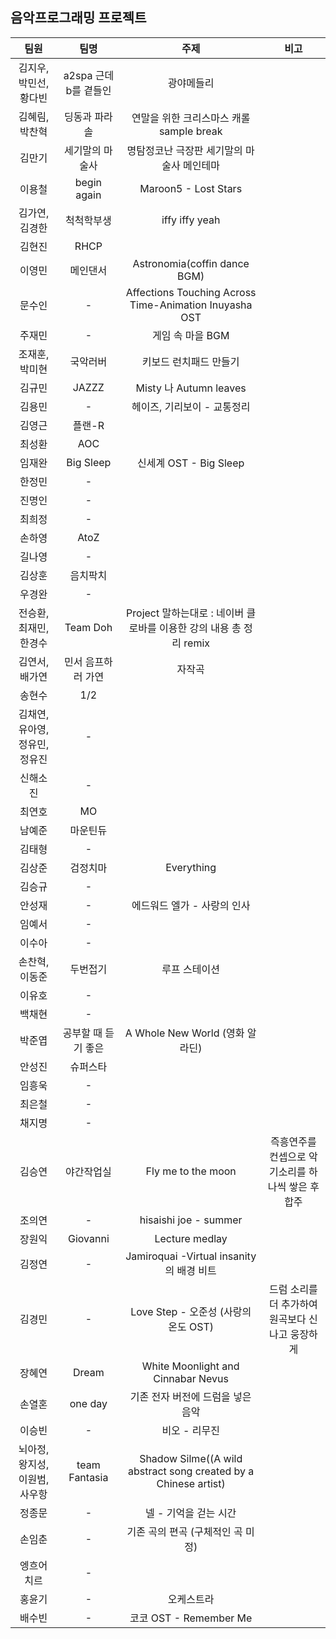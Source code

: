## 음악프로그래밍 프로젝트

| 팀원 | 팀명 | 주제 | 비고 |
|:--:|:--:|:--:|:--:|
| 김지우, 박민선, 황다빈  | a2spa 근데 b를 곁들인 | 광야메들리  | |
| 김혜림, 박찬혁  | 딩동과 파라솔 | 연말을 위한 크리스마스 캐롤 sample break | |
| 김만기  | 세기말의 마술사 | 명탐정코난 극장판 세기말의 마술사 메인테마 | | 
| 이용철  | begin again | Maroon5 - Lost Stars | |
| 김가연, 김경한  | 척척학부생 | iffy iffy yeah | | 
| 김현진  | RHCP |  | | 
| 이영민  | 메인댄서  | Astronomia(coffin dance BGM) | |
| 문수인 | - | Affections Touching Across Time-Animation Inuyasha OST | |
| 주재민 | - | 게임 속 마을 BGM | |
| 조재훈, 박미현 | 국악러버  | 키보드 런치패드 만들기 | |
| 김규민  | JAZZZ  | Misty 나 Autumn leaves | |
| 김용민 | - | 헤이즈, 기리보이 - 교통정리 | |
| 김영근 | 플랜-R |  | |
| 최성환 | AOC |  | |
| 임재완 | Big Sleep | 신세계 OST - Big Sleep | |
| 한정민 | - |  | |
| 진명인 | - |  | |
| 최희정 | - |  | |
| 손하영 | AtoZ |  | |
| 길나영 | - |  | |
| 김상훈 | 음치팍치 |  | |
| 우경완 | - |  | |
| 전승환, 최재민, 한경수 | Team Doh | Project 말하는대로 : 네이버 클로바를 이용한 강의 내용 총 정리 remix | |
| 김연서, 배가연 | 민서 음프하러 가연 | 자작곡 | |
| 송현수 | 1/2  |  | |
| 김채연, 유아영, 정유민, 정유진 | - |  | |
| 신해소진 | - |  | |
| 최연호 | MO |  | |
| 남예준 | 마운틴듀 |  | |
| 김태형 | - |  | |
| 김상준 | 검정치마 | Everything | |
| 김승규 | - |  | |
| 안성재 | - | 에드워드 엘가 - 사랑의 인사 | |
| 임예서 | - |  | |
| 이수아 | - |  | |
| 손찬혁, 이동준 | 두번접기 | 루프 스테이션 | |
| 이유호 | - |  | |
| 백채현 | - |  | |
| 박준엽 | 공부할 때 듣기 좋은 | A Whole New World (영화 알라딘) | |
| 안성진 | 슈퍼스타 |  | |
| 임흥욱 | - |  | |
| 최은철 | - |  | |
| 채지명 | - |  | |
| 김승연 | 야간작업실 | Fly me to the moon | 즉흥연주를 컨셉으로 악기소리를 하나씩 쌓은 후 합주﻿ |
| 조의연 | - | hisaishi joe - summer | |
| 장원익 | Giovanni | Lecture medlay | |
| 김정연 | - | Jamiroquai -Virtual insanity  ﻿의 배경 비트 | |
| 김경민 | - | Love Step - 오준성 (사랑의 온도 OST) | 드럼 소리를 더 추가하여 원곡보다 신나고 웅장하게﻿|
| 장혜연 | Dream | White Moonlight and Cinnabar Nevus | |
| 손열혼 | one day | 기존 전자 버전에 드럼을 넣은 음악 | |
| 이승빈 | - | 비오 - 리무진 | |
| 뇌아정, 왕지성, 이원범, 사우항 | team Fantasia | Shadow Silme((A wild abstract song created by a Chinese artist) | |
| 정종문 | - | 넬 - 기억을 걷는 시간 | |
| 손임춘 | - | 기존 곡의 편곡 (구체적인 곡 미정) | |
| 엥흐어치르 | - |  | |
| 홍윤기 | - | 오케스트라 | |
| 배수빈 | - | 코코 OST - Remember Me | |